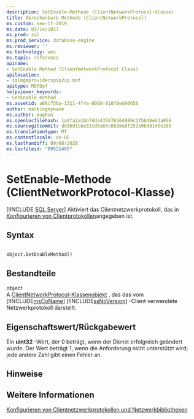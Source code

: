```yaml
---
description: SetEnable-Methode (ClientNetworkProtocol-Klasse)
title: Abrechenbare Methode (ClientNetworkProtocol)
ms.custom: seo-lt-2019
ms.date: 03/14/2017
ms.prod: sql
ms.prod_service: database-engine
ms.reviewer: ''
ms.technology: wmi
ms.topic: reference
apiname:
- SetEnable Method (ClientNetworkProtocol Class)
apilocation:
- sqlmgmproviderxpsp2up.mof
apitype: MOFDef
helpviewer_keywords:
- SetEnable method
ms.assetid: a66c756a-1311-4f4a-8088-818f8ed90056
author: markingmyname
ms.author: maghan
ms.openlocfilehash: 1a4fa2a1bb7dda435676564989c1fb648eb3a956
ms.sourcegitcommit: dd36d1cbe32cd5a65c6638e8f252b0bd8145e165
ms.translationtype: MT
ms.contentlocale: de-DE
ms.lasthandoff: 09/08/2020
ms.locfileid: "89521405"
---
```

# <a name="setenable-method-clientnetworkprotocol-class"></a>SetEnable-Methode (ClientNetworkProtocol-Klasse)
[!INCLUDE [SQL Server](../../../includes/applies-to-version/sqlserver.md)]
  Aktiviert das Clientnetzwerkprotokoll, das in [Konfigurieren von Clientprotokollen](https://technet.microsoft.com/library/ms181035.aspx)angegeben ist.  
  
## <a name="syntax"></a>Syntax  
  
```  
  
object.SetEnableMethod()  
```  
  
## <a name="parts"></a>Bestandteile  
 *object*  
 A [ClientNetworkProtocol-Klassenobjekt](../../../relational-databases/wmi-provider-configuration-classes/clientnetworkprotocol-class/clientnetworkprotocol-class.md) , das das vom [!INCLUDE[msCoName](../../../includes/msconame-md.md)] [!INCLUDE[ssNoVersion](../../../includes/ssnoversion-md.md)] -Client verwendete Netzwerkprotokoll darstellt.  
  
## <a name="property-valuereturn-value"></a>Eigenschaftswert/Rückgabewert  
 Ein **uint32** -Wert, der 0 beträgt, wenn der Dienst erfolgreich geändert wurde. Der Wert beträgt 1, wenn die Anforderung nicht unterstützt wird; jede andere Zahl gibt einen Fehler an.  
  
## <a name="remarks"></a>Hinweise  
  
## <a name="see-also"></a>Weitere Informationen  
 [Konfigurieren von Clientnetzwerkprotokollen und Netzwerkbibliotheken](https://technet.microsoft.com/library/ms181035.aspx)  
  
  
